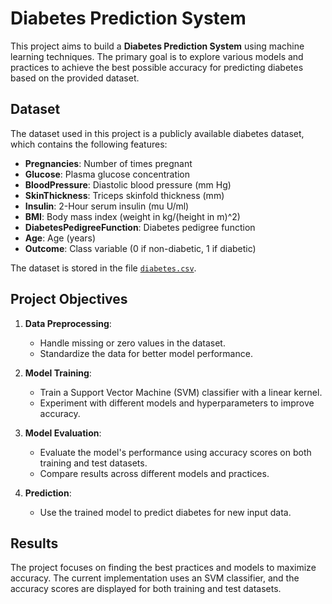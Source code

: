 # Diabetes Prediction System

This project aims to build a **Diabetes Prediction System** using machine learning techniques. The primary goal is to explore various models and practices to achieve the best possible accuracy for predicting diabetes based on the provided dataset.

## Dataset

The dataset used in this project is a publicly available diabetes dataset, which contains the following features:

- **Pregnancies**: Number of times pregnant
- **Glucose**: Plasma glucose concentration
- **BloodPressure**: Diastolic blood pressure (mm Hg)
- **SkinThickness**: Triceps skinfold thickness (mm)
- **Insulin**: 2-Hour serum insulin (mu U/ml)
- **BMI**: Body mass index (weight in kg/(height in m)^2)
- **DiabetesPedigreeFunction**: Diabetes pedigree function
- **Age**: Age (years)
- **Outcome**: Class variable (0 if non-diabetic, 1 if diabetic)

The dataset is stored in the file [`diabetes.csv`](diabetes.csv).

## Project Objectives

1. **Data Preprocessing**:
   - Handle missing or zero values in the dataset.
   - Standardize the data for better model performance.

2. **Model Training**:
   - Train a Support Vector Machine (SVM) classifier with a linear kernel.
   - Experiment with different models and hyperparameters to improve accuracy.

3. **Model Evaluation**:
   - Evaluate the model's performance using accuracy scores on both training and test datasets.
   - Compare results across different models and practices.

4. **Prediction**:
   - Use the trained model to predict diabetes for new input data.

## Results
The project focuses on finding the best practices and models to maximize accuracy. The current implementation uses an SVM classifier, and the accuracy scores are displayed for both training and test datasets.
